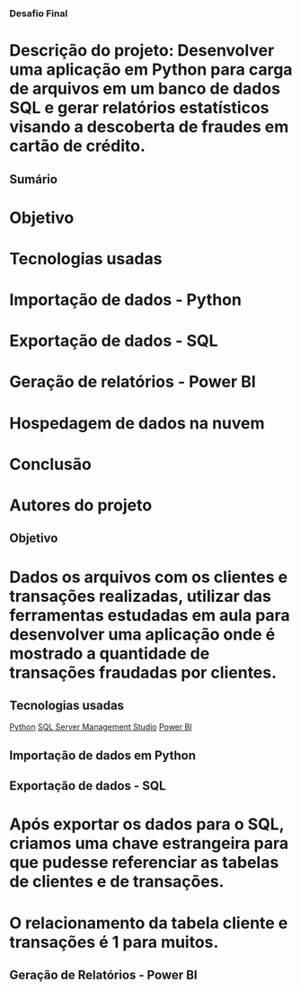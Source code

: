### Desafio Final


# Descrição do projeto: Desenvolver uma aplicação em Python para carga de arquivos em um banco de dados SQL e gerar relatórios estatísticos visando a descoberta de fraudes em cartão de crédito.

## Sumário
# Objetivo
# Tecnologias usadas
# Importação de dados - Python
# Exportação de dados - SQL
# Geração de relatórios - Power BI
# Hospedagem de dados na nuvem
# Conclusão
# Autores do projeto

## Objetivo

# Dados os arquivos com os clientes e transações realizadas, utilizar das ferramentas estudadas em aula para desenvolver uma aplicação onde é mostrado a quantidade de transações fraudadas por clientes.

## Tecnologias usadas

[Python](https://python.org.br)
[SQL Server Management Studio](https://docs.microsoft.com/pt-br/sql/ssms/download-sql-server-management-studio-ssms?view=sql-server-ver15)
[Power BI](https://powerbi.microsoft.com/pt-br)

## Importação de dados em Python

## Exportação de dados - SQL

# Após exportar os dados para o SQL, criamos uma chave estrangeira para que pudesse referenciar as tabelas de clientes e de transações.
# O relacionamento da tabela cliente e transações é 1 para muitos.

## Geração de Relatórios - Power BI







